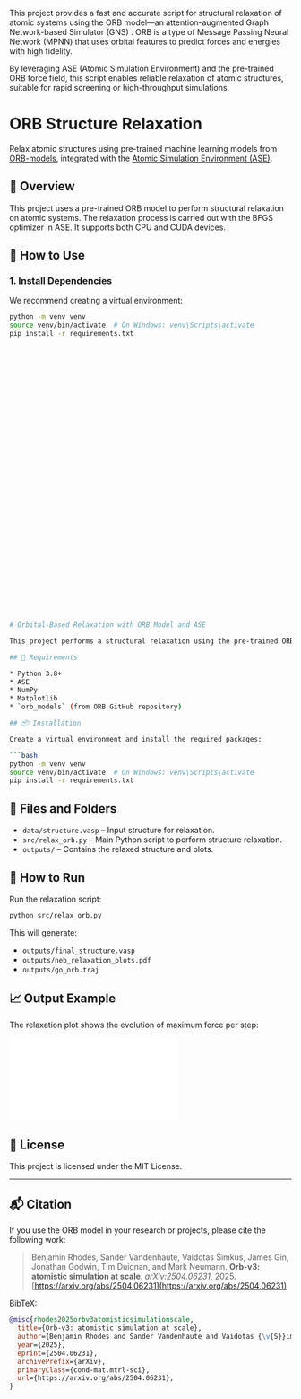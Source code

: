 This project provides a fast and accurate script for structural relaxation of atomic systems using the ORB model—an attention-augmented Graph Network-based Simulator (GNS) . ORB is a type of Message Passing Neural Network (MPNN) that uses orbital features to predict forces and energies with high fidelity.

By leveraging ASE (Atomic Simulation Environment) and the pre-trained ORB force field, this script enables reliable relaxation of atomic structures, suitable for rapid screening or high-throughput simulations.


# ORB Structure Relaxation

Relax atomic structures using pre-trained machine learning models from [ORB-models](https://github.com/orbital-materials/orb-models), integrated with the [Atomic Simulation Environment (ASE)](https://wiki.fysik.dtu.dk/ase/).

## 📌 Overview

This project uses a pre-trained ORB model to perform structural relaxation on atomic systems. The relaxation process is carried out with the BFGS optimizer in ASE. It supports both CPU and CUDA devices.

## 🚀 How to Use

### 1. Install Dependencies

We recommend creating a virtual environment:

```bash
python -m venv venv
source venv/bin/activate  # On Windows: venv\Scripts\activate
pip install -r requirements.txt




































# Orbital-Based Relaxation with ORB Model and ASE

This project performs a structural relaxation using the pre-trained ORB (Orbital Regression Based) force field model in combination with the Atomic Simulation Environment (ASE).

## 💪 Requirements

* Python 3.8+
* ASE
* NumPy
* Matplotlib
* `orb_models` (from ORB GitHub repository)

## 📦 Installation

Create a virtual environment and install the required packages:

```bash
python -m venv venv
source venv/bin/activate  # On Windows: venv\Scripts\activate
pip install -r requirements.txt
```

## 📂 Files and Folders

* `data/structure.vasp` – Input structure for relaxation.
* `src/relax_orb.py` – Main Python script to perform structure relaxation.
* `outputs/` – Contains the relaxed structure and plots.

## 🚀 How to Run

Run the relaxation script:

```bash
python src/relax_orb.py
```

This will generate:

* `outputs/final_structure.vasp`
* `outputs/neb_relaxation_plots.pdf`
* `outputs/go_orb.traj`

## 📈 Output Example

The relaxation plot shows the evolution of maximum force per step:

![Fmax Plot](outputs/neb_relaxation_plots.pdf)

## 📜 License

This project is licensed under the MIT License.

---

## 📬 Citation

If you use the ORB model in your research or projects, please cite the following work:

> Benjamin Rhodes, Sander Vandenhaute, Vaidotas Šimkus, James Gin, Jonathan Godwin, Tim Duignan, and Mark Neumann.
> **Orb-v3: atomistic simulation at scale**.
> *arXiv:2504.06231*, 2025.
> [https://arxiv.org/abs/2504.06231](https://arxiv.org/abs/2504.06231)

BibTeX:

```bibtex
@misc{rhodes2025orbv3atomisticsimulationscale,
  title={Orb-v3: atomistic simulation at scale},
  author={Benjamin Rhodes and Sander Vandenhaute and Vaidotas {\v{S}}imkus and James Gin and Jonathan Godwin and Tim Duignan and Mark Neumann},
  year={2025},
  eprint={2504.06231},
  archivePrefix={arXiv},
  primaryClass={cond-mat.mtrl-sci},
  url={https://arxiv.org/abs/2504.06231},
}
```
